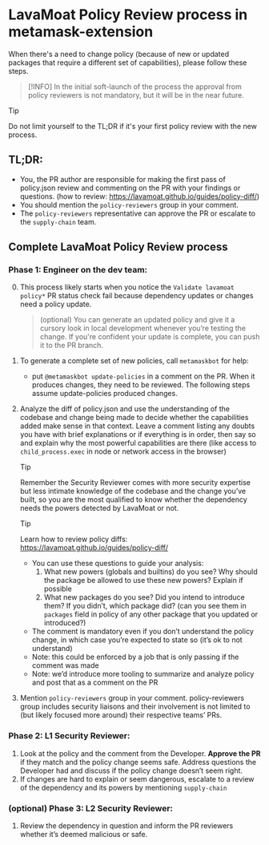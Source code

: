 # LavaMoat Policy Review process in metamask-extension

When there's a need to change policy (because of new or updated packages that require a different set of capabilities), please follow these steps.

> [!INFO]
> In the initial soft-launch of the process the approval from policy reviewers is not mandatory, but it will be in the near future.

> [!TIP]
> Do not limit yourself to the TL;DR if it's your first policy review with the new process.

## TL;DR:

- You, the PR author are responsible for making the first pass of policy.json review and commenting on the PR with your findings or questions. (how to review: https://lavamoat.github.io/guides/policy-diff/)
- You should mention the `policy-reviewers` group in your comment.
- The `policy-reviewers` representative can approve the PR or escalate to the `supply-chain` team.

## Complete LavaMoat Policy Review process

### Phase 1: Engineer on the dev team:

0.  This process likely starts when you notice the `Validate lavamoat policy*` PR status check fail because dependency updates or changes need a policy update.
    > (optional) You can generate an updated policy and give it a cursory look in local development whenever you’re testing the change. If you're confident your update is complete, you can push it to the PR branch.
1.  To generate a complete set of new policies, call `metamaskbot` for help:
    - put `@metamaskbot update-policies` in a comment on the PR. When it produces changes, they need to be reviewed. The following steps assume update-policies produced changes.
2.  Analyze the diff of policy.json and use the understanding of the codebase and change being made to decide whether the capabilities added make sense in that context. Leave a comment listing any doubts you have with brief explanations or if everything is in order, then say so and explain why the most powerful capabilities are there (like access to `child_process.exec` in node or network access in the browser)

    > [!TIP]
    > Remember the Security Reviewer comes with more security expertise but less intimate knowledge of the codebase and the change you’ve built, so you are the most qualified to know whether the dependency needs the powers detected by LavaMoat or not.

    > [!TIP]
    > Learn how to review policy diffs: https://lavamoat.github.io/guides/policy-diff/

    - You can use these questions to guide your analysis:
      1.  What new powers (globals and builtins) do you see? Why should the package be allowed to use these new powers? Explain if possible
      2.  What new packages do you see? Did you intend to introduce them? If you didn’t, which package did? (can you see them in `packages` field in policy of any other package that you updated or introduced?)
    - The comment is mandatory even if you don’t understand the policy change, in which case you’re expected to state so (it’s ok to not understand)
    - Note: this could be enforced by a job that is only passing if the comment was made
    - Note: we’d introduce more tooling to summarize and analyze policy and post that as a comment on the PR

3.  Mention `policy-reviewers` group in your comment.
    policy-reviewers group includes security liaisons and their involvement is not limited to (but likely focused more around) their respective teams’ PRs.

### Phase 2: L1 Security Reviewer:

1.  Look at the policy and the comment from the Developer. **Approve the PR** if they match and the policy change seems safe. Address questions the Developer had and discuss if the policy change doesn’t seem right.
2.  If changes are hard to explain or seem dangerous, escalate to a review of the dependency and its powers by mentioning `supply-chain`

### (optional) Phase 3: L2 Security Reviewer:

1.  Review the dependency in question and inform the PR reviewers whether it’s deemed malicious or safe.
